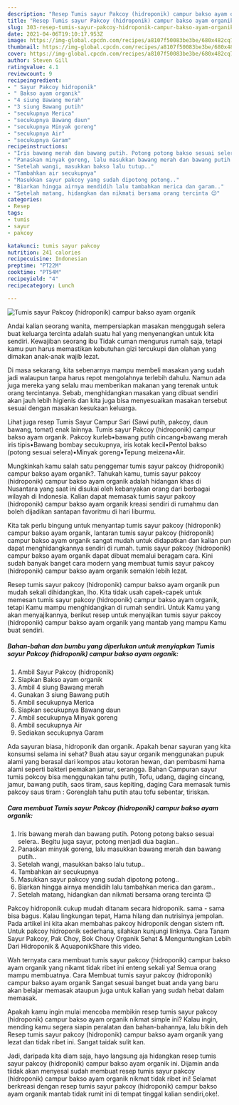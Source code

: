 ```yaml
---
description: "Resep Tumis sayur Pakcoy (hidroponik) campur bakso ayam organik Sederhana dan Mudah Dibuat"
title: "Resep Tumis sayur Pakcoy (hidroponik) campur bakso ayam organik Sederhana dan Mudah Dibuat"
slug: 303-resep-tumis-sayur-pakcoy-hidroponik-campur-bakso-ayam-organik-sederhana-dan-mudah-dibuat
date: 2021-04-06T19:10:17.953Z
image: https://img-global.cpcdn.com/recipes/a8107f50083be3be/680x482cq70/tumis-sayur-pakcoy-hidroponik-campur-bakso-ayam-organik-foto-resep-utama.jpg
thumbnail: https://img-global.cpcdn.com/recipes/a8107f50083be3be/680x482cq70/tumis-sayur-pakcoy-hidroponik-campur-bakso-ayam-organik-foto-resep-utama.jpg
cover: https://img-global.cpcdn.com/recipes/a8107f50083be3be/680x482cq70/tumis-sayur-pakcoy-hidroponik-campur-bakso-ayam-organik-foto-resep-utama.jpg
author: Steven Gill
ratingvalue: 4.1
reviewcount: 9
recipeingredient:
- " Sayur Pakcoy hidroponik"
- " Bakso ayam organik"
- "4 siung Bawang merah"
- "3 siung Bawang putih"
- "secukupnya Merica"
- "secukupnya Bawang daun"
- "secukupnya Minyak goreng"
- "secukupnya Air"
- "secukupnya Garam"
recipeinstructions:
- "Iris bawang merah dan bawang putih. Potong potong bakso sesuai selera.. Begitu juga sayur, potong menjadi dua bagian.."
- "Panaskan minyak goreng, lalu masukkan bawang merah dan bawang putih.."
- "Setelah wangi, masukkan bakso lalu tutup.."
- "Tambahkan air secukupnya"
- "Masukkan sayur pakcoy yang sudah dipotong potong.."
- "Biarkan hingga airnya mendidih lalu tambahkan merica dan garam.."
- "Setelah matang, hidangkan dan nikmati bersama orang tercinta 😊"
categories:
- Resep
tags:
- tumis
- sayur
- pakcoy

katakunci: tumis sayur pakcoy 
nutrition: 241 calories
recipecuisine: Indonesian
preptime: "PT22M"
cooktime: "PT54M"
recipeyield: "4"
recipecategory: Lunch

---
```



![Tumis sayur Pakcoy (hidroponik) campur bakso ayam organik](https://img-global.cpcdn.com/recipes/a8107f50083be3be/680x482cq70/tumis-sayur-pakcoy-hidroponik-campur-bakso-ayam-organik-foto-resep-utama.jpg)

Andai kalian seorang wanita, mempersiapkan masakan menggugah selera buat keluarga tercinta adalah suatu hal yang menyenangkan untuk kita sendiri. Kewajiban seorang ibu Tidak cuman mengurus rumah saja, tetapi kamu pun harus memastikan kebutuhan gizi tercukupi dan olahan yang dimakan anak-anak wajib lezat.

Di masa  sekarang, kita sebenarnya mampu membeli masakan yang sudah jadi walaupun tanpa harus repot mengolahnya terlebih dahulu. Namun ada juga mereka yang selalu mau memberikan makanan yang terenak untuk orang tercintanya. Sebab, menghidangkan masakan yang dibuat sendiri akan jauh lebih higienis dan kita juga bisa menyesuaikan masakan tersebut sesuai dengan masakan kesukaan keluarga. 

Lihat juga resep Tumis Sayur Campur Sari (Sawi putih, pakcoy, daun bawang, tomat) enak lainnya. Tumis sayur Pakcoy (hidroponik) campur bakso ayam organik. Pakcoy kurleb•bawang putih cincang•bawang merah iris tipis•Bawang bombay secukupnya, iris kotak kecil•Pentol bakso (potong sesuai selera)•Minyak goreng•Tepung meizena•Air.

Mungkinkah kamu salah satu penggemar tumis sayur pakcoy (hidroponik) campur bakso ayam organik?. Tahukah kamu, tumis sayur pakcoy (hidroponik) campur bakso ayam organik adalah hidangan khas di Nusantara yang saat ini disukai oleh kebanyakan orang dari berbagai wilayah di Indonesia. Kalian dapat memasak tumis sayur pakcoy (hidroponik) campur bakso ayam organik kreasi sendiri di rumahmu dan boleh dijadikan santapan favoritmu di hari liburmu.

Kita tak perlu bingung untuk menyantap tumis sayur pakcoy (hidroponik) campur bakso ayam organik, lantaran tumis sayur pakcoy (hidroponik) campur bakso ayam organik sangat mudah untuk didapatkan dan kalian pun dapat menghidangkannya sendiri di rumah. tumis sayur pakcoy (hidroponik) campur bakso ayam organik dapat dibuat memalui beragam cara. Kini sudah banyak banget cara modern yang membuat tumis sayur pakcoy (hidroponik) campur bakso ayam organik semakin lebih lezat.

Resep tumis sayur pakcoy (hidroponik) campur bakso ayam organik pun mudah sekali dihidangkan, lho. Kita tidak usah capek-capek untuk memesan tumis sayur pakcoy (hidroponik) campur bakso ayam organik, tetapi Kamu mampu menghidangkan di rumah sendiri. Untuk Kamu yang akan menyajikannya, berikut resep untuk menyajikan tumis sayur pakcoy (hidroponik) campur bakso ayam organik yang mantab yang mampu Kamu buat sendiri.

<!--inarticleads1-->

##### Bahan-bahan dan bumbu yang diperlukan untuk menyiapkan Tumis sayur Pakcoy (hidroponik) campur bakso ayam organik:

1. Ambil  Sayur Pakcoy (hidroponik)
1. Siapkan  Bakso ayam organik
1. Ambil 4 siung Bawang merah
1. Gunakan 3 siung Bawang putih
1. Ambil secukupnya Merica
1. Siapkan secukupnya Bawang daun
1. Ambil secukupnya Minyak goreng
1. Ambil secukupnya Air
1. Sediakan secukupnya Garam


Ada sayuran biasa, hidroponik dan organik. Apakah benar sayuran yang kita konsumsi selama ini sehat? Buah atau sayur organik menggunakan pupuk alami yang berasal dari kompos atau kotoran hewan, dan pembasmi hama alami seperti bakteri pemakan jamur, serangga. Bahan Campuran sayur tumis pokcoy bisa menggunakan tahu putih, Tofu, udang, daging cincang, jamur, bawang putih, saos tiram, saus kepiting, daging Cara memasak tumis pakcoy saus tiram : Gorenglah tahu putih atau tofu sebentar, tiriskan. 

<!--inarticleads2-->

##### Cara membuat Tumis sayur Pakcoy (hidroponik) campur bakso ayam organik:

1. Iris bawang merah dan bawang putih. Potong potong bakso sesuai selera.. Begitu juga sayur, potong menjadi dua bagian..
1. Panaskan minyak goreng, lalu masukkan bawang merah dan bawang putih..
1. Setelah wangi, masukkan bakso lalu tutup..
1. Tambahkan air secukupnya
1. Masukkan sayur pakcoy yang sudah dipotong potong..
1. Biarkan hingga airnya mendidih lalu tambahkan merica dan garam..
1. Setelah matang, hidangkan dan nikmati bersama orang tercinta 😊


Pakcoy hidroponik cukup mudah ditanam secara hidroponik. sama - sama bisa bagus. Kalau lingkungan tepat, Hama hilang dan nutrisinya jempolan. Pada artikel ini kita akan membahas pakcoy hidroponik dengan sistem nft. Untuk pakcoy hidroponik sederhana, silahkan kunjungi linknya. Cara Tanam Sayur Pakcoy, Pak Choy, Bok Chouy Organik Sehat &amp; Menguntungkan Lebih Dari Hidroponik &amp; AquaponikShare this video. 

Wah ternyata cara membuat tumis sayur pakcoy (hidroponik) campur bakso ayam organik yang nikamt tidak ribet ini enteng sekali ya! Semua orang mampu membuatnya. Cara Membuat tumis sayur pakcoy (hidroponik) campur bakso ayam organik Sangat sesuai banget buat anda yang baru akan belajar memasak ataupun juga untuk kalian yang sudah hebat dalam memasak.

Apakah kamu ingin mulai mencoba membikin resep tumis sayur pakcoy (hidroponik) campur bakso ayam organik nikmat simple ini? Kalau ingin, mending kamu segera siapin peralatan dan bahan-bahannya, lalu bikin deh Resep tumis sayur pakcoy (hidroponik) campur bakso ayam organik yang lezat dan tidak ribet ini. Sangat taidak sulit kan. 

Jadi, daripada kita diam saja, hayo langsung aja hidangkan resep tumis sayur pakcoy (hidroponik) campur bakso ayam organik ini. Dijamin anda tiidak akan menyesal sudah membuat resep tumis sayur pakcoy (hidroponik) campur bakso ayam organik nikmat tidak ribet ini! Selamat berkreasi dengan resep tumis sayur pakcoy (hidroponik) campur bakso ayam organik mantab tidak rumit ini di tempat tinggal kalian sendiri,oke!.

